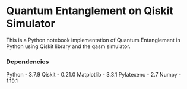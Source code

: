 # Quantum Entanglement on Qiskit Simulator

This is a Python notebook implementation of Quantum Entanglement in Python using Qiskit library and the qasm simulator.

### Dependencies

Python - 3.7.9
Qiskit - 0.21.0
Matplotlib - 3.3.1
Pylatexenc - 2.7
Numpy - 1.19.1

